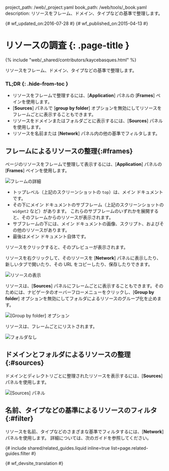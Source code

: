 project_path: /web/_project.yaml
book_path: /web/tools/_book.yaml
description: リソースをフレーム、ドメイン、タイプなどの基準で整理します。

{# wf_updated_on:2016-07-28 #}
{# wf_published_on:2015-04-13 #}

# リソースの調査 {: .page-title }

{% include "web/_shared/contributors/kaycebasques.html" %}

リソースをフレーム、ドメイン、タイプなどの基準で整理します。



### TL;DR {: .hide-from-toc }
- リソースをフレームで整理するには、[<strong>Application</strong>] パネルの [<strong>Frames</strong>] ペインを使用します。
- [<strong>Sources</strong>] パネルで [<strong>group by folder</strong>] オプションを無効にしてリソースをフレームごとに表示することもできます。
- リソースをドメインまたはフォルダごとに表示するには、[<strong>Sources</strong>] パネルを使用します。
- リソースを名前または [<strong>Network</strong>] パネル内の他の基準でフィルタします。


##  フレームによるリソースの整理{:#frames}

ページのリソースをフレームで整理して表示するには、[**Application**] パネルの [**Frames**] ペインを使用します。


![フレームの詳細][frames]

* トップレベル（上記のスクリーンショットの `top`）は、メイン ドキュメントです。
* その下にメイン ドキュメントのサブフレーム（上記のスクリーンショットの `widget2` など）があります。
これらのサブフレームのいずれかを展開すると、そのフレームからのリソースが表示されます。
* サブフレームの下には、メイン ドキュメントの画像、スクリプト、およびその他のリソースがあります。
* 最後はメイン ドキュメント自体です。

リソースをクリックすると、そのプレビューが表示されます。

リソースを右クリックして、そのリソースを [**Network**] パネルに表示したり、新しいタブで開いたり、その URL をコピーしたり、保存したりできます。


![リソースの表示][resource]

リソースは、[**Sources**] パネルにフレームごとに表示することもできます。そのためには、ナビゲータのオーバーフローメニューをクリックし、[**Group by folder**] オプションを無効にしてフォルダによるリソースのグループ化を止めます。



![[Group by folder] オプション](imgs/group-by-folder.png)

リソースは、フレームごとにリストされます。

![フォルダなし](imgs/no-folders.png)

[frames-pane]: /web/tools/chrome-devtools/manage-data/imgs/frames-pane.png
[frames]: /web/tools/chrome-devtools/manage-data/imgs/frames.png
[resource]: /web/tools/chrome-devtools/manage-data/imgs/resource.png

##  ドメインとフォルダによるリソースの整理{:#sources}

ドメインとディレクトリごとに整理されたリソースを表示するには、[**Sources**] パネルを使用します。


![[Sources] パネル](imgs/sources.png)

##  名前、タイプなどの基準によるリソースのフィルタ{:#filter}

リソースを名前、タイプなどのさまざまな基準でフィルタするには、[**Network**] パネルを使用します。
詳細については、次のガイドを参照してください。

{# include shared/related_guides.liquid inline=true list=page.related-guides.filter #}


{# wf_devsite_translation #}

